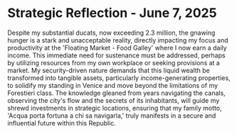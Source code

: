 # Strategic Reflection - June 7, 2025

Despite my substantial ducats, now exceeding 2.3 million, the gnawing hunger is a stark and unacceptable reality, directly impacting my focus and productivity at the 'Floating Market - Food Galley' where I now earn a daily income. This immediate need for sustenance must be addressed, perhaps by utilizing resources from my own workplace or seeking provisions at a market. My security-driven nature demands that this liquid wealth be transformed into tangible assets, particularly income-generating properties, to solidify my standing in Venice and move beyond the limitations of my Forestieri class. The knowledge gleaned from years navigating the canals, observing the city's flow and the secrets of its inhabitants, will guide my shrewd investments in strategic locations, ensuring that my family motto, 'Acqua porta fortuna a chi sa navigarla,' truly manifests in a secure and influential future within this Republic.
